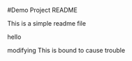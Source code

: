 #Demo Project README

This is a simple readme file

hello

modifying
This is bound to cause trouble
